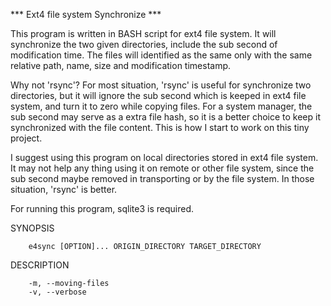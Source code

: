 *** Ext4 file system Synchronize ***

  This program is written in BASH script for ext4 file system.  It will synchronize the two given directories, include the sub second of modification time.  The files will identified as the same only with the same relative path, name, size and modification timestamp.

  Why not 'rsync'?  For most situation, 'rsync' is useful for synchronize two directories, but it will ignore the sub second which is keeped in ext4 file system, and turn it to zero while copying files.  For a system manager, the sub second may serve as a extra file hash, so it is a better choice to keep it synchronized with the file content.  This is how I start to work on this tiny project.

  I suggest using this program on local directories stored in ext4 file system.  It may not help any thing using it on remote or other file system,  since the sub second maybe removed in transporting or by the file system.  In those situation, 'rsync' is better.

  For running this program, sqlite3 is required.

SYNOPSIS

        e4sync [OPTION]... ORIGIN_DIRECTORY TARGET_DIRECTORY

DESCRIPTION

        -m, --moving-files
        -v, --verbose
